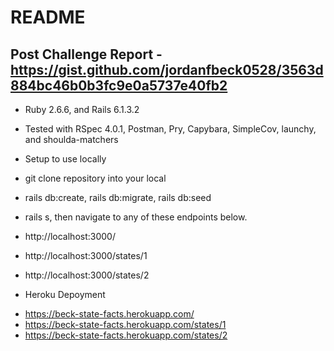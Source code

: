 # README

## Post Challenge Report - https://gist.github.com/jordanfbeck0528/3563d884bc46b0b3fc9e0a5737e40fb2

* Ruby 2.6.6, and Rails 6.1.3.2

* Tested with RSpec 4.0.1, Postman, Pry, Capybara, SimpleCov, launchy, and shoulda-matchers

* Setup to use locally

- git clone repository into your local
- rails db:create, rails db:migrate, rails db:seed
- rails s, then navigate to any of these endpoints below. 

- http://localhost:3000/
- http://localhost:3000/states/1
- http://localhost:3000/states/2

* Heroku Depoyment

- https://beck-state-facts.herokuapp.com/
- https://beck-state-facts.herokuapp.com/states/1
- https://beck-state-facts.herokuapp.com/states/2
